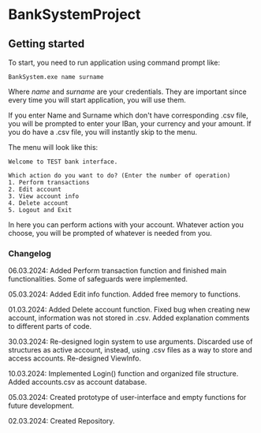 # BankSystemProject

## Getting started
To start, you need to run application using command prompt like: 

`BankSystem.exe name surname`

Where *name* and *surname* are your credentials. They are important since every time you will start application, you will use them.

If you enter Name and Surname which don't have corresponding .csv file, you will be prompted to enter your IBan, your currency and your amount.
If you do have a .csv file, you will instantly skip to the menu.

The menu will look like this:

~~~
Welcome to TEST bank interface.

Which action do you want to do? (Enter the number of operation)
1. Perform transactions
2. Edit account
3. View account info
4. Delete account
5. Logout and Exit
~~~
In here you can perform actions with your account.
Whatever action you choose, you will be prompted of whatever is needed from you.


### Changelog

06.03.2024:
Added Perform transaction function and finished main functionalities.
Some of safeguards were implemented.

05.03.2024:
Added Edit info function.
Added free memory to functions.

01.03.2024:
Added Delete account function.
Fixed bug when creating new account, information was not stored in .csv.
Added explanation comments to different parts of code.

30.03.2024:
Re-designed login system to use arguments. Discarded use of structures as active account, instead, using .csv files as a way to store and access accounts.
Re-designed ViewInfo.

10.03.2024:
Implemented Login() function and organized file structure.
Added accounts.csv as account database.

05.03.2024:
Created prototype of user-interface and empty functions for future development.

02.03.2024:
Created Repository.
